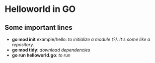 # Helloworld in GO
## Some important lines
- **go mod init** example/hello: _to initialize a module (?). It's some like a repository._
- **go mod tidy**: _download dependencies_
- **go run helloworld.go**: _to run_